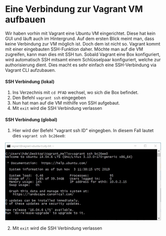 # Eine Verbindung zur Vagrant VM aufbauen
Wir haben vorhin mit Vagrant eine Ubuntu VM eingerichtet. Diese hat kein GUI und läuft auch im Hintergrund. Auf dem ersten Blick meint man, dass keine Verbindung zur VM möglich ist.
Doch dem ist nicht so. Vagrant kommt mit einer eingebauten SSH-Funktion daher. Möchte man auf die VM zugreifen, kann man dies mit SSH tun.
Sobald Vagrant eine Box konfiguriert, wird automatisch SSH mitsamt einem Schlüsselpaar konfiguriert, welche zur authorisierung dient.
Dies macht es sehr einfach eine SSH-Verbindung via Vagrant CLI aufzubauen.

#### SSH Verbindung  (lokal)
1) Ins Verzechnis mit `cd PFAD` wechsel, wo sich die Box befindet.
2) Den Befehl `vagrant ssh` eingegeben
3) Nun hat man auf die VM mithilfe von SSH aufgebaut.
4) Mit `exit` wird die SSH Verbindung verlassen

#### SSH Verbindung  (global)

1) Hier wird der Befehl "vagrant ssh ID" eingegben. In diesem Fall lautet dies `vagrant ssh bc26ee0`:

![alt text](https://github.com/harbinde/VA-ITSE17b-Vagrant-Docker/blob/master/Vagrant/Einleitung/IMG/vagrant_ssh.JPG)

2) Mit `exit` wird die SSH Verbindung verlassen

